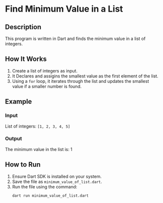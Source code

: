 # Find Minimum Value in a List

## Description
This program is written in Dart and finds the minimum value in a list of integers.

## How It Works
1. Create a list of integers as input.
2. It Declares and assigins the smallest value as the first element of the list.
3. Using a `for` loop, it iterates through the list and updates the smallest value if a smaller number is found.

## Example
### Input
List of integers: `[1, 2, 3, 4, 5]`

### Output
The minimum value in the list is: 1

## How to Run
1. Ensure Dart SDK is installed on your system.
2. Save the file as `minimum_value_of_list.dart`.
3. Run the file using the command:
   ```bash
   dart run minimum_value_of_list.dart
